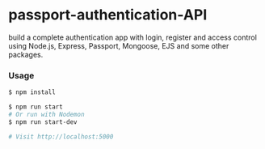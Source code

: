 # passport-authentication-API
build a complete authentication app with login, register and access control using Node.js, Express, Passport, Mongoose, EJS and some other packages.

### Usage

```sh
$ npm install
```

```sh
$ npm run start
# Or run with Nodemon
$ npm run start-dev

# Visit http://localhost:5000
```